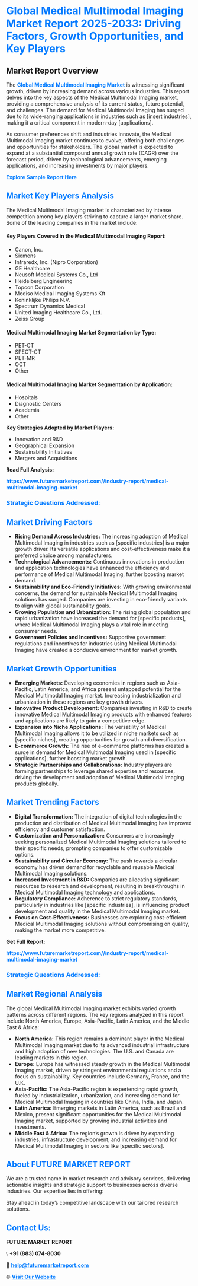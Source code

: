 <h1 style="color: #007BFF;">Global Medical Multimodal Imaging Market Report 2025-2033: Driving Factors, Growth Opportunities, and Key Players</h1>

<section id="overview">
<h2>Market Report Overview</h2>
<p>The <a href="https://www.futuremarketreport.com//industry-report/medical-multimodal-imaging-market" style="color: #007BFF; text-decoration: none;"><strong>Global Medical Multimodal Imaging Market</strong></a> is witnessing significant growth, driven by increasing demand across various industries. This report delves into the key aspects of the Medical Multimodal Imaging market, providing a comprehensive analysis of its current status, future potential, and challenges. The demand for Medical Multimodal Imaging has surged due to its wide-ranging applications in industries such as [insert industries], making it a critical component in modern-day [applications].</p>
<p>As consumer preferences shift and industries innovate, the Medical Multimodal Imaging market continues to evolve, offering both challenges and opportunities for stakeholders. The global market is expected to expand at a substantial compound annual growth rate (CAGR) over the forecast period, driven by technological advancements, emerging applications, and increasing investments by major players.</p>
</section>

<section id="overview">
<p><a href="https://www.futuremarketreport.com//request-sample/reportId=78778" style="color: #007BFF; text-decoration: none;"><strong>Explore Sample Report Here</strong></a></p>
</section>

<section id="key-players">
<h2 style="color: #007BFF;">Market Key Players Analysis</h2>
<p>The Medical Multimodal Imaging market is characterized by intense competition among key players striving to capture a larger market share. Some of the leading companies in the market include:</p>
<h4>Key Players Covered in the Medical Multimodal Imaging Report:</h4>
<ul><li>Canon, Inc.</li><li>Siemens</li><li>Infraredx, Inc. (Nipro Corporation)</li><li>GE Healthcare</li><li>Neusoft Medical Systems Co., Ltd</li><li>Heidelberg Engineering</li><li>Topcon Corporation</li><li>Mediso Medical Imaging Systems Kft</li><li>Koninklijke Philips N.V.</li><li>Spectrum Dynamics Medical</li><li>United Imaging Healthcare Co., Ltd.</li><li>Zeiss Group</li></ul>
<h4>Medical Multimodal Imaging Market Segmentation by Type:</h4>
<ul><li>PET-CT</li><li>SPECT-CT</li><li>PET-MR</li><li>OCT</li><li>Other</li></ul>

<h4>Medical Multimodal Imaging Market Segmentation by Application:</h4>
<ul><li>Hospitals</li><li>Diagnostic Centers</li><li>Academia</li><li>Other</li></ul>
<p><strong>Key Strategies Adopted by Market Players:</strong></p>
<ul>
<li>Innovation and R&D</li>
<li>Geographical Expansion</li>
<li>Sustainability Initiatives</li>
<li>Mergers and Acquisitions</li>
</ul>
</section>

<section>
<p><strong>Read Full Analysis: </strong></p><a href="https://www.futuremarketreport.com//industry-report/medical-multimodal-imaging-market" style="color: #007BFF; text-decoration: none;"><strong>https://www.futuremarketreport.com//industry-report/medical-multimodal-imaging-market</strong></a>
<h3 style="color: #007BFF;">Strategic Questions Addressed:</h3>
</section>

<section id="driving-factors">
<h2 style="color: #007BFF;">Market Driving Factors</h2>
<ul>
<li><strong>Rising Demand Across Industries:</strong> The increasing adoption of Medical Multimodal Imaging in industries such as [specific industries] is a major growth driver. Its versatile applications and cost-effectiveness make it a preferred choice among manufacturers.</li>
<li><strong>Technological Advancements:</strong> Continuous innovations in production and application technologies have enhanced the efficiency and performance of Medical Multimodal Imaging, further boosting market demand.</li>
<li><strong>Sustainability and Eco-Friendly Initiatives:</strong> With growing environmental concerns, the demand for sustainable Medical Multimodal Imaging solutions has surged. Companies are investing in eco-friendly variants to align with global sustainability goals.</li>
<li><strong>Growing Population and Urbanization:</strong> The rising global population and rapid urbanization have increased the demand for [specific products], where Medical Multimodal Imaging plays a vital role in meeting consumer needs.</li>
<li><strong>Government Policies and Incentives:</strong> Supportive government regulations and incentives for industries using Medical Multimodal Imaging have created a conducive environment for market growth.</li>
</ul>
</section>

<section id="growth-opportunities">
<h2 style="color: #007BFF;">Market Growth Opportunities</h2>
<ul>
<li><strong>Emerging Markets:</strong> Developing economies in regions such as Asia-Pacific, Latin America, and Africa present untapped potential for the Medical Multimodal Imaging market. Increasing industrialization and urbanization in these regions are key growth drivers.</li>
<li><strong>Innovative Product Development:</strong> Companies investing in R&D to create innovative Medical Multimodal Imaging products with enhanced features and applications are likely to gain a competitive edge.</li>
<li><strong>Expansion into Niche Applications:</strong> The versatility of Medical Multimodal Imaging allows it to be utilized in niche markets such as [specific niches], creating opportunities for growth and diversification.</li>
<li><strong>E-commerce Growth:</strong> The rise of e-commerce platforms has created a surge in demand for Medical Multimodal Imaging used in [specific applications], further boosting market growth.</li>
<li><strong>Strategic Partnerships and Collaborations:</strong> Industry players are forming partnerships to leverage shared expertise and resources, driving the development and adoption of Medical Multimodal Imaging products globally.</li>
</ul>
</section>

<section id="trending-factors">
<h2 style="color: #007BFF;">Market Trending Factors</h2>
<ul>
<li><strong>Digital Transformation:</strong> The integration of digital technologies in the production and distribution of Medical Multimodal Imaging has improved efficiency and customer satisfaction.</li>
<li><strong>Customization and Personalization:</strong> Consumers are increasingly seeking personalized Medical Multimodal Imaging solutions tailored to their specific needs, prompting companies to offer customizable options.</li>
<li><strong>Sustainability and Circular Economy:</strong> The push towards a circular economy has driven demand for recyclable and reusable Medical Multimodal Imaging solutions.</li>
<li><strong>Increased Investment in R&D:</strong> Companies are allocating significant resources to research and development, resulting in breakthroughs in Medical Multimodal Imaging technology and applications.</li>
<li><strong>Regulatory Compliance:</strong> Adherence to strict regulatory standards, particularly in industries like [specific industries], is influencing product development and quality in the Medical Multimodal Imaging market.</li>
<li><strong>Focus on Cost-Effectiveness:</strong> Businesses are exploring cost-efficient Medical Multimodal Imaging solutions without compromising on quality, making the market more competitive.</li>
</ul>
</section>

<section>
<p><strong>Get Full Report: </strong></p><a href="https://www.futuremarketreport.com//industry-report/medical-multimodal-imaging-market" style="color: #007BFF; text-decoration: none;"><strong>https://www.futuremarketreport.com//industry-report/medical-multimodal-imaging-market</strong></a>
<h3 style="color: #007BFF;">Strategic Questions Addressed:</h3>
</section>


<section id="regional-analysis">
<h2 style="color: #007BFF;">Market Regional Analysis</h2>
<p>The global Medical Multimodal Imaging market exhibits varied growth patterns across different regions. The key regions analyzed in this report include North America, Europe, Asia-Pacific, Latin America, and the Middle East & Africa:</p>
<ul>
<li><strong>North America:</strong> This region remains a dominant player in the Medical Multimodal Imaging market due to its advanced industrial infrastructure and high adoption of new technologies. The U.S. and Canada are leading markets in this region.</li>
<li><strong>Europe:</strong> Europe has witnessed steady growth in the Medical Multimodal Imaging market, driven by stringent environmental regulations and a focus on sustainability. Key countries include Germany, France, and the U.K.</li>
<li><strong>Asia-Pacific:</strong> The Asia-Pacific region is experiencing rapid growth, fueled by industrialization, urbanization, and increasing demand for Medical Multimodal Imaging in countries like China, India, and Japan.</li>
<li><strong>Latin America:</strong> Emerging markets in Latin America, such as Brazil and Mexico, present significant opportunities for the Medical Multimodal Imaging market, supported by growing industrial activities and investments.</li>
<li><strong>Middle East & Africa:</strong> The region’s growth is driven by expanding industries, infrastructure development, and increasing demand for Medical Multimodal Imaging in sectors like [specific sectors].</li>
</ul>
</section>

<footer>
<h2 style="color: #007BFF;">About FUTURE MARKET REPORT</h2>
<p>We are a trusted name in market research and advisory services, delivering actionable insights and strategic support to businesses across diverse industries. Our expertise lies in offering:</p>

<p>Stay ahead in today’s competitive landscape with our tailored research solutions.</p>

<h2 style="color: #007BFF;">Contact Us:</h2>
<p><strong>FUTURE MARKET REPORT</strong></p>
<p>📞 <strong>+91 (883) 074-8030</strong></p>
<p>📧 <strong><a href="mailto:help@futuremarketreport.com" style="color: #007BFF;">help@futuremarketreport.com</a></strong></p>
<p>🌐 <strong><a href="https://www.futuremarketreport.com/" style="color: #007BFF;">Visit Our Website</a></strong></p>
</footer>